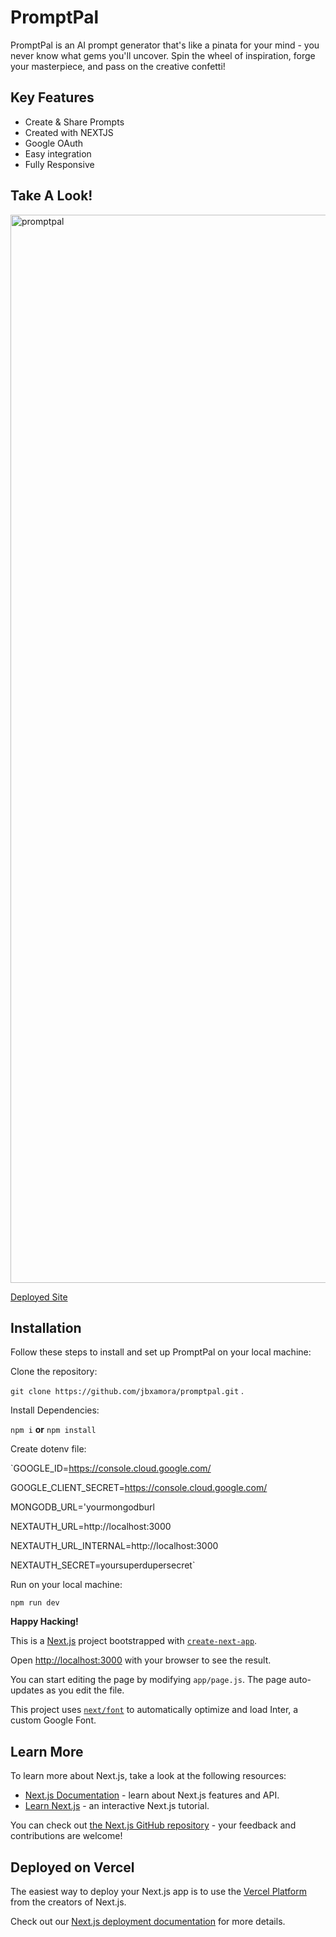 # PromptPal

PromptPal is an AI prompt generator that's like a pinata for your mind - you never know what gems you'll uncover. Spin the wheel of inspiration, forge your masterpiece, and pass on the creative confetti!

## Key Features

- Create & Share Prompts
- Created with NEXTJS
- Google OAuth
- Easy integration
- Fully Responsive

## Take A Look!
<img width="1709" alt="promptpal" src="https://user-images.githubusercontent.com/113067058/236995168-95c1f4c5-ecf2-4836-a3fb-1f2ee38bc94b.png">

[Deployed Site](https://promptpal-jxvgwuymn-jbxamora.vercel.app/)
## Installation

Follow these steps to install and set up PromptPal on your local machine:

Clone the repository:  

`git clone https://github.com/jbxamora/promptpal.git` . 
  
Install Dependencies:  
  
`npm i` **or** `npm install`
  
Create dotenv file:
  
`GOOGLE_ID=https://console.cloud.google.com/
  
GOOGLE_CLIENT_SECRET=https://console.cloud.google.com/
  
MONGODB_URL='yourmongodburl
  
NEXTAUTH_URL=http://localhost:3000
  
NEXTAUTH_URL_INTERNAL=http://localhost:3000
  
NEXTAUTH_SECRET=yoursuperdupersecret`
  
Run on your local machine:
  
`npm run dev`
  
**Happy Hacking!**

This is a [Next.js](https://nextjs.org/) project bootstrapped with [`create-next-app`](https://github.com/vercel/next.js/tree/canary/packages/create-next-app).

Open [http://localhost:3000](http://localhost:3000) with your browser to see the result.

You can start editing the page by modifying `app/page.js`. The page auto-updates as you edit the file.

This project uses [`next/font`](https://nextjs.org/docs/basic-features/font-optimization) to automatically optimize and load Inter, a custom Google Font.

## Learn More

To learn more about Next.js, take a look at the following resources:

- [Next.js Documentation](https://nextjs.org/docs) - learn about Next.js features and API.
- [Learn Next.js](https://nextjs.org/learn) - an interactive Next.js tutorial.

You can check out [the Next.js GitHub repository](https://github.com/vercel/next.js/) - your feedback and contributions are welcome!

## Deployed on Vercel

The easiest way to deploy your Next.js app is to use the [Vercel Platform](https://vercel.com/new?utm_medium=default-template&filter=next.js&utm_source=create-next-app&utm_campaign=create-next-app-readme) from the creators of Next.js.

Check out our [Next.js deployment documentation](https://nextjs.org/docs/deployment) for more details.


